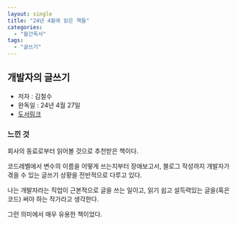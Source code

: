 ```yaml
---
layout: single
title: "24년 4월에 읽은 책들"
categories:
  - "월간독서"
tags:
  - "글쓰기"
---
```


## 개발자의 글쓰기

- 저자 : 김철수 
- 완독일 : 24년 4월 27일
- [도서링크](https://www.yes24.com/Product/Goods/79378905)

### 느낀 것

회사의 동료로부터 읽어볼 것으로 추천받은 책이다.

코드레벨에서 변수의 이름을 어떻게 쓰는지부터 장애보고서, 블로그 작성까지 개발자가 겪을 수 있는 글쓰기 상황을 전반적으로 다루고 있다.

나는 개발자라는 직업이 근본적으로 글을 쓰는 일이고, 읽기 쉽고 설득력있는 글을(혹은 코드) 써야 하는 작가라고 생각한다.

그런 의미에서 매우 유용한 책이었다.
